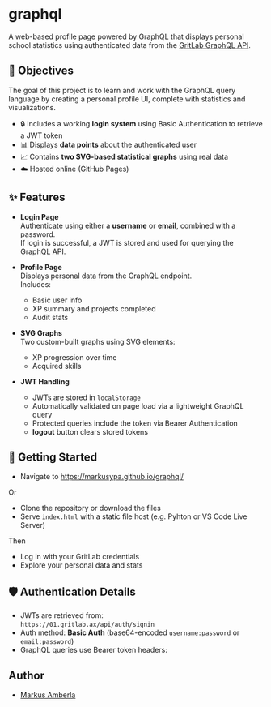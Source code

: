# graphql

A web-based profile page powered by GraphQL that displays personal school statistics using authenticated data from the [GritLab GraphQL API](https://01.gritlab.ax/api/graphql-engine/v1/graphql).

## 📌 Objectives

The goal of this project is to learn and work with the GraphQL query language by creating a personal profile UI, complete with statistics and visualizations.

- 🔒 Includes a working **login system** using Basic Authentication to retrieve a JWT token
- 📊 Displays **data points** about the authenticated user
- 📈 Contains **two SVG-based statistical graphs** using real data
- ☁️ Hosted online (GitHub Pages)


## ✨ Features

- **Login Page**  
  Authenticate using either a **username** or **email**, combined with a password.  
  If login is successful, a JWT is stored and used for querying the GraphQL API.

- **Profile Page**  
  Displays personal data from the GraphQL endpoint.  
  Includes:
  - Basic user info
  - XP summary and projects completed
  - Audit stats

- **SVG Graphs**  
  Two custom-built graphs using SVG elements:
  - XP progression over time
  - Acquired skills

- **JWT Handling**
  - JWTs are stored in `localStorage`
  - Automatically validated on page load via a lightweight GraphQL query
  - Protected queries include the token via Bearer Authentication
  - **logout** button clears stored tokens


## 🚀 Getting Started

- Navigate to https://markusypa.github.io/graphql/

Or
- Clone the repository or download the files  
- Serve `index.html` with a static file host (e.g. Pyhton or VS Code Live Server)

Then  
- Log in with your GritLab credentials  
- Explore your personal data and stats


## 🛡️ Authentication Details

- JWTs are retrieved from:  
  `https://01.gritlab.ax/api/auth/signin`
- Auth method: **Basic Auth** (base64-encoded `username:password` or `email:password`)
- GraphQL queries use Bearer token headers:  

## Author

- [Markus Amberla](https://github.com/MarkusYPA)